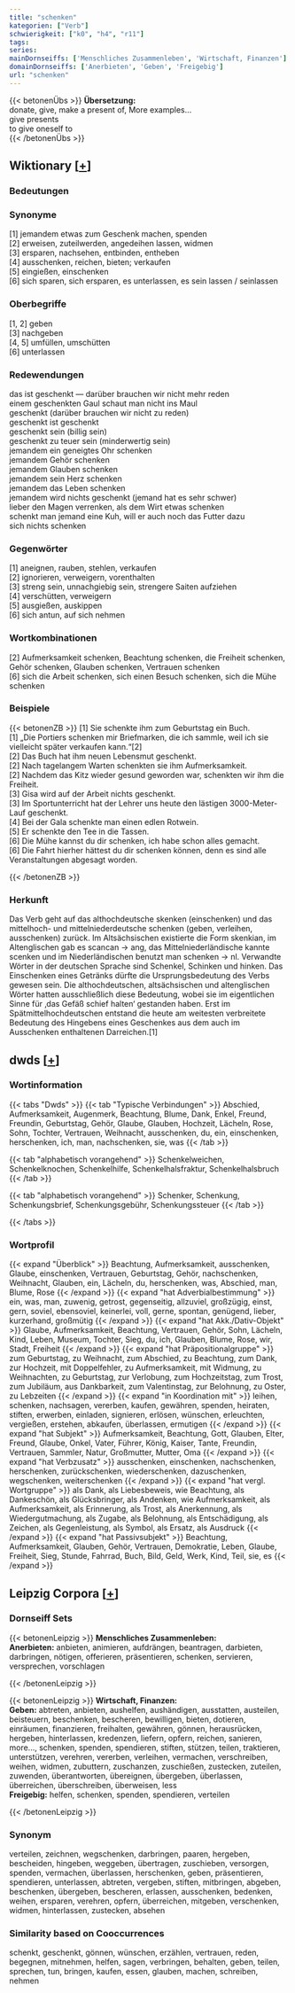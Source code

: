 ```yaml
---
title: "schenken"
kategorien: ["Verb"]
schwierigkeit: ["k0", "h4", "r11"]
tags:
series:
mainDornseiffs: ['Menschliches Zusammenleben', 'Wirtschaft, Finanzen']
domainDornseiffs: ['Anerbieten', 'Geben', 'Freigebig']
url: "schenken"
---
```


{{< betonenÜbs >}}
**Übersetzung:**  
donate, give, make a present  of, More examples...  
give presents  
to give oneself  to  
{{< /betonenÜbs >}}

## Wiktionary [[+](https://de.wiktionary.org/wiki/schenken)]

### Bedeutungen

### Synonyme
[1] jemandem etwas zum Geschenk machen, spenden  
[2] erweisen, zuteilwerden, angedeihen lassen, widmen  
[3] ersparen, nachsehen,  entbinden, entheben  
[4] ausschenken, reichen, bieten; verkaufen  
[5] eingießen, einschenken  
[6] sich sparen, sich ersparen, es unterlassen, es sein lassen / seinlassen  

### Oberbegriffe
[1, 2] geben  
[3] nachgeben  
[4, 5] umfüllen, umschütten  
[6] unterlassen  

### Redewendungen
das ist geschenkt — darüber brauchen wir nicht mehr reden  
einem geschenkten Gaul schaut man nicht ins Maul  
geschenkt (darüber brauchen wir nicht zu reden)  
geschenkt ist geschenkt  
geschenkt sein (billig sein)  
geschenkt zu teuer sein (minderwertig sein)  
jemandem ein geneigtes Ohr schenken  
jemandem Gehör schenken  
jemandem Glauben schenken  
jemandem sein Herz schenken  
jemandem das Leben schenken  
jemandem wird nichts geschenkt (jemand hat es sehr schwer)  
lieber den Magen verrenken, als dem Wirt etwas schenken  
schenkt man jemand eine Kuh, will er auch noch das Futter dazu  
sich nichts schenken  

### Gegenwörter
[1] aneignen, rauben, stehlen, verkaufen  
[2] ignorieren, verweigern, vorenthalten  
[3] streng sein, unnachgiebig sein, strengere Saiten aufziehen  
[4] verschütten, verweigern  
[5] ausgießen, auskippen  
[6] sich antun, auf sich nehmen  

### Wortkombinationen
[2] Aufmerksamkeit schenken, Beachtung schenken, die Freiheit schenken, Gehör schenken, Glauben schenken, Vertrauen schenken  
[6] sich die Arbeit schenken, sich einen Besuch schenken, sich die Mühe schenken  

### Beispiele
{{< betonenZB >}}
[1] Sie schenkte ihm zum Geburtstag ein Buch.  
[1] „Die Portiers schenken mir Briefmarken, die ich sammle, weil ich sie vielleicht später verkaufen kann.“[2]  
[2] Das Buch hat ihm neuen Lebensmut geschenkt.  
[2] Nach tagelangem Warten schenkten sie ihm Aufmerksamkeit.  
[2] Nachdem das Kitz wieder gesund geworden war, schenkten wir ihm die Freiheit.  
[3] Gisa wird auf der Arbeit nichts geschenkt.  
[3] Im Sportunterricht hat der Lehrer uns heute den lästigen 3000-Meter-Lauf geschenkt.  
[4] Bei der Gala schenkte man einen edlen Rotwein.  
[5] Er schenkte den Tee in die Tassen.  
[6] Die Mühe kannst du dir schenken, ich habe schon alles gemacht.  
[6] Die Fahrt hierher hättest du dir schenken können, denn es sind alle Veranstaltungen abgesagt worden.  

{{< /betonenZB >}}
### Herkunft
Das Verb geht auf das althochdeutsche skenken (einschenken) und das mittelhoch- und mittelniederdeutsche schenken (geben, verleihen, ausschenken) zurück. Im Altsächsischen existierte die Form skenkian, im Altenglischen gab es scancan → ang, das Mittelniederländische kannte scenken und im Niederländischen benutzt man schenken → nl. Verwandte Wörter in der deutschen Sprache sind Schenkel, Schinken und hinken. Das Einschenken eines Getränks dürfte die Ursprungsbedeutung des Verbs gewesen sein. Die althochdeutschen, altsächsischen und altenglischen Wörter hatten ausschließlich diese Bedeutung, wobei sie im eigentlichen Sinne für ‚das Gefäß schief halten‘ gestanden haben. Erst im Spätmittelhochdeutschen entstand die heute am weitesten verbreitete Bedeutung des Hingebens eines Geschenkes aus dem auch im Ausschenken enthaltenen Darreichen.[1]  



## dwds [[+](https://www.dwds.de/wb/schenken)]

### Wortinformation
{{< tabs "Dwds" >}}
{{< tab "Typische Verbindungen" >}}
Abschied, Aufmerksamkeit, Augenmerk, Beachtung, Blume, Dank, Enkel, Freund, Freundin, Geburtstag, Gehör, Glaube, Glauben, Hochzeit, Lächeln, Rose, Sohn, Tochter, Vertrauen, Weihnacht, ausschenken, du, ein, einschenken, herschenken, ich, man, nachschenken, sie, was
{{< /tab >}}

{{< tab "alphabetisch vorangehend" >}}
Schenkelweichen, Schenkelknochen, Schenkelhilfe, Schenkelhalsfraktur, Schenkelhalsbruch
{{< /tab >}}

{{< tab "alphabetisch vorangehend" >}}
Schenker, Schenkung, Schenkungsbrief, Schenkungsgebühr, Schenkungssteuer
{{< /tab >}}

{{< /tabs >}}

### Wortprofil
{{< expand "Überblick" >}} Beachtung, Aufmerksamkeit, ausschenken, Glaube, einschenken, Vertrauen, Geburtstag, Gehör, nachschenken, Weihnacht, Glauben, ein, Lächeln, du, herschenken, was, Abschied, man, Blume, Rose {{< /expand >}}
{{< expand "hat Adverbialbestimmung" >}} ein, was, man, zuwenig, getrost, gegenseitig, allzuviel, großzügig, einst, gern, soviel, ebensoviel, keinerlei, voll, gerne, spontan, genügend, lieber, kurzerhand, großmütig {{< /expand >}}
{{< expand "hat Akk./Dativ-Objekt" >}} Glaube, Aufmerksamkeit, Beachtung, Vertrauen, Gehör, Sohn, Lächeln, Kind, Leben, Museum, Tochter, Sieg, du, ich, Glauben, Blume, Rose, wir, Stadt, Freiheit {{< /expand >}}
{{< expand "hat Präpositionalgruppe" >}} zum Geburtstag, zu Weihnacht, zum Abschied, zu Beachtung, zum Dank, zur Hochzeit, mit Doppelfehler, zu Aufmerksamkeit, mit Widmung, zu Weihnachten, zu Geburtstag, zur Verlobung, zum Hochzeitstag, zum Trost, zum Jubiläum, aus Dankbarkeit, zum Valentinstag, zur Belohnung, zu Oster, zu Lebzeiten {{< /expand >}}
{{< expand "in Koordination mit" >}} leihen, schenken, nachsagen, vererben, kaufen, gewähren, spenden, heiraten, stiften, erwerben, einladen, signieren, erlösen, wünschen, erleuchten, vergießen, erstehen, abkaufen, überlassen, ermutigen {{< /expand >}}
{{< expand "hat Subjekt" >}} Aufmerksamkeit, Beachtung, Gott, Glauben, Elter, Freund, Glaube, Onkel, Vater, Führer, König, Kaiser, Tante, Freundin, Vertrauen, Sammler, Natur, Großmutter, Mutter, Oma {{< /expand >}}
{{< expand "hat Verbzusatz" >}} ausschenken, einschenken, nachschenken, herschenken, zurückschenken, wiederschenken, dazuschenken, wegschenken, weiterschenken {{< /expand >}}
{{< expand "hat vergl. Wortgruppe" >}} als Dank, als Liebesbeweis, wie Beachtung, als Dankeschön, als Glücksbringer, als Andenken, wie Aufmerksamkeit, als Aufmerksamkeit, als Erinnerung, als Trost, als Anerkennung, als Wiedergutmachung, als Zugabe, als Belohnung, als Entschädigung, als Zeichen, als Gegenleistung, als Symbol, als Ersatz, als Ausdruck {{< /expand >}}
{{< expand "hat Passivsubjekt" >}} Beachtung, Aufmerksamkeit, Glauben, Gehör, Vertrauen, Demokratie, Leben, Glaube, Freiheit, Sieg, Stunde, Fahrrad, Buch, Bild, Geld, Werk, Kind, Teil, sie, es {{< /expand >}}

## Leipzig Corpora [[+](https://corpora.uni-leipzig.de/en/res?word=schenken&corpusId=deu_newscrawl-public_2018)]

### Dornseiff Sets
{{< betonenLeipzig >}}
**Menschliches Zusammenleben:**  
**Anerbieten:** anbieten, animieren, aufdrängen, beantragen, darbieten, darbringen, nötigen, offerieren, präsentieren, schenken, servieren, versprechen, vorschlagen  

{{< /betonenLeipzig >}}


{{< betonenLeipzig >}}
**Wirtschaft, Finanzen:**  
**Geben:** abtreten, anbieten, aushelfen, aushändigen, ausstatten, austeilen, beisteuern, beschenken, bescheren, bewilligen, bieten, dotieren, einräumen, finanzieren, freihalten, gewähren, gönnen, herausrücken, hergeben, hinterlassen, kredenzen, liefern, opfern, reichen, sanieren, more..., schenken, spenden, spendieren, stiften, stützen, teilen, traktieren, unterstützen, verehren, vererben, verleihen, vermachen, verschreiben, weihen, widmen, zubuttern, zuschanzen, zuschießen, zustecken, zuteilen, zuwenden, überantworten, übereignen, übergeben, überlassen, überreichen, überschreiben, überweisen, less  
**Freigebig:** helfen, schenken, spenden, spendieren, verteilen  

{{< /betonenLeipzig >}}

### Synonym
verteilen, zeichnen, wegschenken, darbringen, paaren, hergeben, bescheiden, hingeben, weggeben, übertragen, zuschieben, versorgen, spenden, vermachen, überlassen, herschenken, geben, präsentieren, spendieren, unterlassen, abtreten, vergeben, stiften, mitbringen, abgeben, beschenken, übergeben, bescheren, erlassen, ausschenken, bedenken, weihen, ersparen, verehren, opfern, überreichen, mitgeben, verschenken, widmen, hinterlassen, zustecken, absehen


### Similarity based on Cooccurrences
schenkt, geschenkt, gönnen, wünschen, erzählen, vertrauen, reden, begegnen, mitnehmen, helfen, sagen, verbringen, behalten, geben, teilen, sprechen, tun, bringen, kaufen, essen, glauben, machen, schreiben, nehmen

